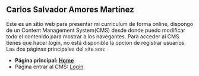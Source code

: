 ## Carlos Salvador Amores Martínez

Este es un sitio web para presentar mi curriculum de forma online, dispongo de un Content Management System(CMS) desde donde puedo modificar todo el contenido  para mostrar a los navegantes. Para acceder al CMS tienes que hacer login, no está disponible la opcion de registrar usuarios. Las dos páginas principales del site son:

- **Página principal: [Home](http://carlosamores.hol.es)**
- Página entrar al CMS: [Login](http://carlosamores.hol.es/login).

